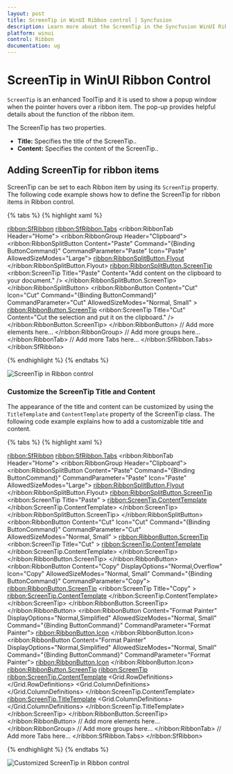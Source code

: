 ```yaml
---
layout: post
title: ScreenTip in WinUI Ribbon control | Syncfusion
description: Learn more about the ScreenTip in the Syncfusion WinUI Ribbon (SfRibbon) control.
platform: winui
control: Ribbon
documentation: ug
---
```


# ScreenTip in WinUI Ribbon Control

`ScreenTip` is an enhanced ToolTip and it is used to show a popup window when the pointer hovers over a ribbon item. The pop-up provides helpful details about the function of the ribbon item.

The ScreenTip has two properties. 
    
* **Title:** Specifies the title of the ScreenTip..
* **Content:** Specifies the content of the ScreenTip..

## Adding ScreenTip for ribbon items

ScreenTip can be set to each Ribbon item by using its `ScreenTip` property. The following code example shows how to define the ScreenTip for ribbon items in Ribbon control.

{% tabs %}
{% highlight xaml %}

<ribbon:SfRibbon>
    <ribbon:SfRibbon.Tabs>
        <ribbon:RibbonTab Header="Home">
            <ribbon:RibbonGroup Header="Clipboard">
                <ribbon:RibbonSplitButton Content="Paste"
                                Command="{Binding ButtonCommand}" 
                                CommandParameter="Paste"
                                Icon="Paste"
                                AllowedSizeModes="Large">
                            <ribbon:RibbonSplitButton.Flyout>
                                <MenuFlyout>
                                    <MenuFlyoutItem Command="{Binding ButtonCommand}"
                                                    CommandParameter="Paste -&gt;Paste command"
                                                    Text="Paste" />
                                    <MenuFlyoutItem Command="{Binding ButtonCommand}"
                                                    CommandParameter="Paste -&gt;Paste Special"
                                                    Text="Paste Special" />
                                    <MenuFlyoutItem Command="{Binding ButtonCommand}"
                                                    CommandParameter="Paste -&gt; Set Default Paste"
                                                    Text="Set Default Paste" />
                                </MenuFlyout>
                            </ribbon:RibbonSplitButton.Flyout>
                            <ribbon:RibbonSplitButton.ScreenTip>
                            <ribbon:ScreenTip Title="Paste" Content="Add content on the clipboard to your document." />
                            </ribbon:RibbonSplitButton.ScreenTip>
                </ribbon:RibbonSplitButton>
                <ribbon:RibbonButton Content="Cut"
                                    Icon="Cut" 
                                    Command="{Binding ButtonCommand}" 
                                    CommandParameter="Cut"
                                    AllowedSizeModes="Normal, Small" >
                <ribbon:RibbonButton.ScreenTip>
                        <ribbon:ScreenTip Title="Cut" Content="Cut the selection and put it on the clipboard." />
                </ribbon:RibbonButton.ScreenTip>
                </ribbon:RibbonButton>
                // Add more elements here...
            </ribbon:RibbonGroup>
            // Add more groups here...
        </ribbon:RibbonTab>
        // Add more Tabs here...
    </ribbon:SfRibbon.Tabs>
</ribbon:SfRibbon>

{% endhighlight %}
{% endtabs %}

![ScreenTip in Ribbon control](Ribbon-ScreenTip-images/winui-ribbon-screentip.png)

### Customize the ScreenTip Title and Content

The appearance of the title and content can be customized by using the `TitleTemplate` and `ContentTemplate` property of the ScreenTip class. The following code example explains how to add a customizable title and content.

{% tabs %}
{% highlight xaml %}

<ribbon:SfRibbon>
    <ribbon:SfRibbon.Tabs>
        <ribbon:RibbonTab Header="Home">
            <ribbon:RibbonGroup Header="Clipboard">
                    <ribbon:RibbonSplitButton Content="Paste"
                                    Command="{Binding ButtonCommand}" 
                                    CommandParameter="Paste"
                            Icon="Paste"
                            AllowedSizeModes="Large">
                    <ribbon:RibbonSplitButton.Flyout>
                        <MenuFlyout>
                                    <MenuFlyoutItem Command="{Binding ButtonCommand}"
                                                    CommandParameter="Paste -&gt;Paste command"
                                                    Text="Paste" />
                                    <MenuFlyoutItem Command="{Binding ButtonCommand}"
                                                    CommandParameter="Paste -&gt;Paste Special"
                                                    Text="Paste Special" />
                                    <MenuFlyoutItem Command="{Binding ButtonCommand}"
                                                    CommandParameter="Paste -&gt; Set Default Paste"
                                                    Text="Set Default Paste" />
                                </MenuFlyout>
                    </ribbon:RibbonSplitButton.Flyout>
                    <ribbon:RibbonSplitButton.ScreenTip>
                        <ribbon:ScreenTip Title="Paste" >
                            <ribbon:ScreenTip.ContentTemplate>
                                <DataTemplate>
                                        <StackPanel>
                                        <TextBlock Text="Add content on the clipboard to your document." 
                                                Width="180"
                                                TextWrapping="Wrap"/>
                                        </StackPanel>
                                </DataTemplate>
                            </ribbon:ScreenTip.ContentTemplate>
                        </ribbon:ScreenTip>
                    </ribbon:RibbonSplitButton.ScreenTip>
                </ribbon:RibbonSplitButton>
                <ribbon:RibbonButton Content="Cut"
                                    Icon="Cut" 
                                    Command="{Binding ButtonCommand}" 
                                    CommandParameter="Cut"
                                    AllowedSizeModes="Normal, Small" >
                    <ribbon:RibbonButton.ScreenTip>
                        <ribbon:ScreenTip Title="Cut" >
                            <ribbon:ScreenTip.ContentTemplate>
                                <DataTemplate>
                                    <StackPanel >
                                        <TextBlock Text="Remove the selection and put it on the clipboard so you can paste it somewhere else." 
                                                Width="170"
                                                TextWrapping="Wrap"/>
                                    </StackPanel>
                                </DataTemplate>
                            </ribbon:ScreenTip.ContentTemplate>
                        </ribbon:ScreenTip>
                    </ribbon:RibbonButton.ScreenTip>
                </ribbon:RibbonButton>
                <ribbon:RibbonButton Content="Copy"
                                    DisplayOptions="Normal,Overflow"
                                    Icon="Copy"
                                    AllowedSizeModes="Normal, Small"
                                    Command="{Binding ButtonCommand}" 
                                    CommandParameter="Copy">
                    <ribbon:RibbonButton.ScreenTip>
                        <ribbon:ScreenTip Title="Copy" >
                            <ribbon:ScreenTip.ContentTemplate>
                                <DataTemplate>
                                    <StackPanel Margin="2">
                                        <TextBlock Text="Put a copy of the selection on the clipboard so you can paste it somewhere else." 
                                                Width="170"
                                                TextWrapping="Wrap"/>
                                    </StackPanel>
                                </DataTemplate>
                            </ribbon:ScreenTip.ContentTemplate>
                        </ribbon:ScreenTip>
                    </ribbon:RibbonButton.ScreenTip>
                </ribbon:RibbonButton>
                <ribbon:RibbonButton Content="Format Painter"
                            DisplayOptions="Normal,Simplified"
                            AllowedSizeModes="Normal, Small" 
                            Command="{Binding ButtonCommand}" 
                            CommandParameter="Format Painter">
                    <ribbon:RibbonButton.Icon>
                        <FontIcon Glyph="&#xF0E3;" />
                    </ribbon:RibbonButton.Icon>
                    <ribbon:RibbonButton Content="Format Painter"
                            DisplayOptions="Normal,Simplified"
                            AllowedSizeModes="Normal, Small" 
                            Command="{Binding ButtonCommand}" 
                            CommandParameter="Format Painter">
                    <ribbon:RibbonButton.Icon>
                        <FontIcon Glyph="&#xF0E3;" />
                    </ribbon:RibbonButton.Icon>
                    <ribbon:RibbonButton.ScreenTip>
                        <ribbon:ScreenTip>
                            <ribbon:ScreenTip.ContentTemplate>
                                <DataTemplate>
                                    <Grid>
                                        <Grid.RowDefinitions>
                                            <RowDefinition Height="Auto"/>
                                            <RowDefinition/>
                                            <RowDefinition Height="Auto"/>
                                        </Grid.RowDefinitions>
                                        <StackPanel>
                                            <TextBlock Text="Like the look of a particular selection? You can apply that look to other content in the document." Width="250" TextWrapping="WrapWholeWords"/>
                                            <AppBarSeparator/>
                                            <TextBlock Text="To get started:" TextWrapping="Wrap" Width="250"/>
                                            <TextBlock Text="1. Select content with the formatting you like" TextWrapping="Wrap" Width="250"/>
                                            <TextBlock Text="2. Click Format Painter" TextWrapping="Wrap" Width="250"/>
                                            <TextBlock Text="3. Select something else to automatically apply the formatting" TextWrapping="Wrap" Width="250"/>
                                            <AppBarSeparator/>
                                            <TextBlock Text="FYI: To apply the formatting in multiple places, double-click Format Painter" TextWrapping="WrapWholeWords" Width="250"/>
                                        </StackPanel>
                                        <Border Name="PART_Seperator" Margin="4"  BorderBrush="{StaticResource ControlStrokeColorDefault}" BorderThickness="0,0,0,1"  Grid.Row="1"  />
                                        <Grid Grid.Row="2">
                                            <Grid.ColumnDefinitions>
                                                <ColumnDefinition Width="20"/>
                                                <ColumnDefinition  />
                                            </Grid.ColumnDefinitions>
                                            <Border  HorizontalAlignment="Left"   Grid.Column="0" Margin="4,4,0,4" x:Name="HelpImage">
                                                <SymbolIcon Height="16" x:Name="helpImage" Width="16" Symbol="Help" Foreground="{StaticResource SystemAccentColor}"/>
                                            </Border>
                                            <HyperlinkButton Content="Tell me more" FontWeight="Bold" Foreground="{StaticResource SystemAccentColor}" Grid.Column="1" />
                                        </Grid>
                                    </Grid>
                                </DataTemplate>
                            </ribbon:ScreenTip.ContentTemplate>
                            <ribbon:ScreenTip.TitleTemplate>
                                <DataTemplate>
                                    <Grid>
                                        <Grid.ColumnDefinitions>
                                            <ColumnDefinition Width="Auto"/>
                                            <ColumnDefinition Width="Auto"/>
                                        </Grid.ColumnDefinitions>
                                        <TextBlock Text="Format Painter" Grid.Column="0"/>
                                        <TextBlock Text="(Ctrl+w)" Grid.Column="1" />
                                    </Grid>
                                </DataTemplate>
                            </ribbon:ScreenTip.TitleTemplate>
                        </ribbon:ScreenTip>
                    </ribbon:RibbonButton.ScreenTip>
                </ribbon:RibbonButton> 
                // Add more elements here...
            </ribbon:RibbonGroup>
            // Add more groups here...
        </ribbon:RibbonTab>
        // Add more Tabs here...
    </ribbon:SfRibbon.Tabs>
</ribbon:SfRibbon>

{% endhighlight %}
{% endtabs %}

![Customized ScreenTip in Ribbon control](Ribbon-ScreenTip-images/winui-ribbon-customized-screentip.png)
